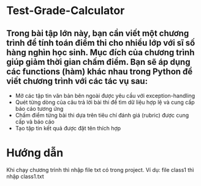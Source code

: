 # Test-Grade-Calculator
## Trong bài tập lớn này, bạn cần viết một chương trình để tính toán điểm thi cho nhiều lớp với sĩ số hàng nghìn học sinh. Mục đích của chương trình giúp giảm thời gian chấm điểm. Bạn sẽ áp dụng các functions (hàm) khác nhau trong Python để viết chương trình với các tác vụ sau:   
  - Mở các tập tin văn bản bên ngoài được yêu cầu với exception-handling
  - Quét từng dòng của câu trả lời bài thi để tìm dữ liệu hợp lệ và cung cấp báo cáo tương ứng 
  - Chấm điểm từng bài thi dựa trên tiêu chí đánh giá (rubric) được cung cấp và báo cáo 
  - Tạo tập tin kết quả được đặt tên thích hợp
# Hướng dẫn
Khi chạy chương trình thì nhập file txt có trong project.
Ví dụ: file class1 thì nhập class1.txt
